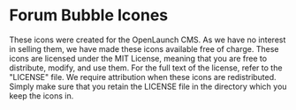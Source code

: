 # Forum Bubble Icones

These icons were created for the OpenLaunch CMS.
As we have no interest in selling them, we have made these icons available free of
charge. These icons are licensed under the MIT License, meaning that you are
free to distribute, modify, and use them. For the full text of the license,
refer to the "LICENSE" file. We require attribution when these icons are
redistributed. Simply make sure that you retain the LICENSE file in the directory
which you keep the icons in.
